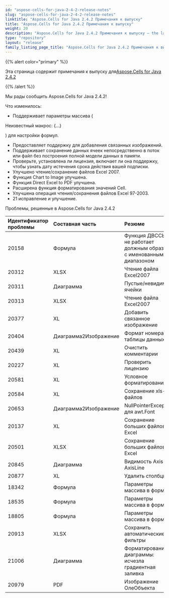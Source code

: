 ```yaml
---
id: "aspose-cells-for-java-2-4-2-release-notes"
slug: "aspose-cells-for-java-2-4-2-release-notes"
linktitle: "Aspose.Cells for Java 2.4.2 Примечания к выпуску"
title: "Aspose.Cells for Java 2.4.2 Примечания к выпуску"
weight: 20
description: "Aspose.Cells for Java 2.4.2 Примечания к выпуску – the latest updates and fixes."
type: "repository"
layout: "release"
family_listing_page_title: "Aspose.Cells for Java 2.4.2 Примечания к выпуску"
---
```

{{% alert color="primary" %}} 

 Эта страница содержит примечания к выпуску для[Aspose.Cells for Java 2.4.2](https://releases.aspose.com/cells/java/new-releases/aspose.cells-for-java-2.4.2/)

{{% /alert %}} 

 Мы рады сообщить Aspose.Cells for Java 2.4.2!

 Что изменилось:

-  Поддерживает параметры массива (

Неизвестный макрос: {...}

) для настройки формул.

- Предоставляет поддержку для добавления связанных изображений.
- Поддерживает сохранение данных ячеек непосредственно в поток или файл без построения полной модели данных в памяти.
- Проверьте, установлена ли лицензия, включает ли она поддержку, чтобы узнать дату истечения срока действия вашей подписки.
- Улучшено чтение/сохранение файлов Excel 2007.
- Функция Chart to Image улучшена.
- Функция Direct Excel to PDF улучшена.
- Расширена функция форматирования значений Cell.
- Улучшена операция чтения/сохранения файлов Excel 97-2003.
- 21 исправление и улучшение.

 Проблемы, решенные в Aspose.Cells for Java 2.4.2

|**Идентификатор проблемы** |**Составная часть** |**Резюме** |
|:- |:- |:- |
|20158 | Формула| Функция ДВССЫЛ не работает должным образом с именованным диапазоном|
|20312 | XLSX| Чтение файла Excel2007|
|20311 | Диаграмма| Пустые/невидимые ячейки|
|20313 | XLSX| Чтение файла Excel2007|
|20377 | XL| Добавить связанное изображение|
|20404 | Диаграмма2Изображение| Формат номера таблицы данных|
|20439 | XL| Очистить комментарии|
|20227 | XL| Проверить лицензию|
|20581 | XL| Условное форматирование|
|20584 | XL| Сохранение xls-файлов|
|20653 | Диаграмма2Изображение| NullPointerException для awt.Font|
|20137 | XL| Сохранение больших файлов Excel|
|20501 | XLSX| Сохранение больших файлов Excel|
|20845 | Диаграмма| Видимость Axis и AxisLine|
|20877 | XL| Удалить столбцы|
|18342 | Формула| Параметры массива в формуле|
|18535 | Формула| Параметры массива в формуле|
|18805 | Формула| Параметры массива в формуле|
|20913 | XLSX| Сохранить автоматические фильтры|
|21006 | Диаграмма| Форматирование диаграммы: исчезла градиентная заливка|
|20979 | PDF| Изображение ОлеОбъекта|

